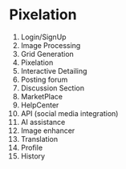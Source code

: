 # Pixelation

1. Login/SignUp
2. Image Processing
3. Grid Generation
4. Pixelation
5. Interactive Detailing
6. Posting forum
7. Discussion Section
8. MarketPlace
9. HelpCenter
10. API (social media integration)
11. AI assistance
12. Image enhancer
13. Translation
14. Profile
15. History
